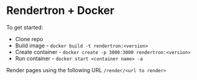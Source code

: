 # Rendertron + Docker

To get started:

* Clone repo
* Build image - `docker build -t rendertron:<version>`
* Create container - `docker create -p 3000:3000 rendertron:<version>`
* Run container - `docker start <container name> -a`

Render pages using the following URL `/render/<url to render>`
